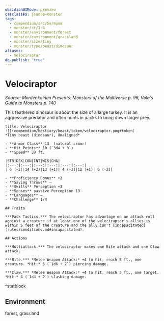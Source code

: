 ```yaml
---
obsidianUIMode: preview
cssclasses: json5e-monster
tags:
  - compendium/src/5e/mpmm
  - monster/cr/1-4
  - monster/environment/forest
  - monster/environment/grassland
  - monster/size/tiny
  - monster/type/beast/dinosaur
aliases:
  - Velociraptor
dg-publish: "true"
---
```

# Velociraptor
*Source: Mordenkainen Presents: Monsters of the Multiverse p. 96, Volo's Guide to Monsters p. 140*  

This feathered dinosaur is about the size of a large turkey. It is an aggressive predator and often hunts in packs to bring down larger prey.

```ad-statblock
title: Velociraptor
![](compendium/bestiary/beast/token/velociraptor.png#token)
*Tiny beast (dinosaur), Unaligned*

- **Armor Class** 13  (natural armor)
- **Hit Points** 10 (`3d4 + 3`)
- **Speed** 30 ft.

|STR|DEX|CON|INT|WIS|CHA|
|:---:|:---:|:---:|:---:|:---:|:---:|
| 6 (-2)|14 (+2)|13 (+1)| 4 (-3)|12 (+1)| 6 (-2)|

- **Proficiency Bonus** +2
- **Saving Throws** ⏤
- **Skills** Perception +3
- **Senses** passive Perception 13
- **Languages** —
- **Challenge** 1/4

## Traits

***Pack Tactics.*** The velociraptor has advantage on an attack roll against a creature if at least one of the velociraptor's allies is within 5 feet of the creature and the ally isn't [incapacitated](rules/conditions.md#incapacitated).

## Actions

***Multiattack.*** The velociraptor makes one Bite attack and one Claw attack.

***Bite.*** *Melee Weapon Attack:* +4 to hit, reach 5 ft., one creature. *Hit:* 5 (`1d6 + 2`) piercing damage.

***Claw.*** *Melee Weapon Attack:* +4 to hit, reach 5 ft., one target. *Hit:* 4 (`1d4 + 2`) slashing damage.
```
^statblock

## Environment

forest, grassland